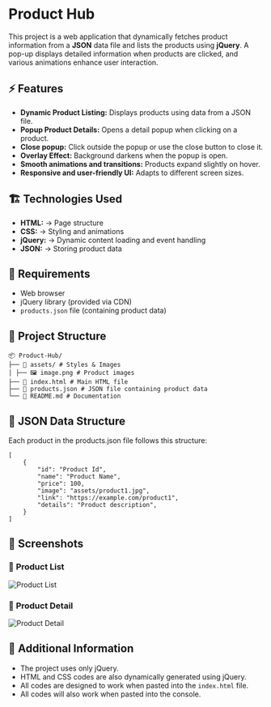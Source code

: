 # Product Hub

This project is a web application that dynamically fetches product information from a **JSON** data file and lists the products using **jQuery**. A pop-up displays detailed information when products are clicked, and various animations enhance user interaction.

## ⚡ Features
- **Dynamic Product Listing:** Displays products using data from a JSON file.
- **Popup Product Details:** Opens a detail popup when clicking on a product.
- **Close popup:** Click outside the popup or use the close button to close it.
- **Overlay Effect:** Background darkens when the popup is open.
- **Smooth animations and transitions:** Products expand slightly on hover.
- **Responsive and user-friendly UI:** Adapts to different screen sizes.

## 🏗️ Technologies Used

- **HTML:** → Page structure
- **CSS:** → Styling and animations
- **jQuery:** → Dynamic content loading and event handling
- **JSON:** → Storing product data

## 🔎 Requirements

*   Web browser
*   jQuery library (provided via CDN)
*   `products.json` file (containing product data)

## 📂 Project Structure

    📦 Product-Hub/
    ├── 📂 assets/ # Styles & Images
    │ ├── 🖼️ image.png # Product images
    ├── 📄 index.html # Main HTML file
    ├── 📄 products.json # JSON file containing product data
    └── 📄 README.md # Documentation

## 📝 JSON Data Structure

Each product in the products.json file follows this structure:

    [
        {
            "id": "Product Id",
            "name": "Product Name",
            "price": 100,
            "image": "assets/product1.jpg",
            "link": "https://example.com/product1",
            "details": "Product description",
        }
    ]

## 📸 Screenshots

### 🔹 **Product List**
![Product List](images/product-list.png)

### 🔹 **Product Detail**
![Product Detail](images/product-detail.png)
 
## 🎯 Additional Information

* The project uses only jQuery.
* HTML and CSS codes are also dynamically generated using jQuery.
* All codes are designed to work when pasted into the `index.html` file.
* All codes will also work when pasted into the console.




